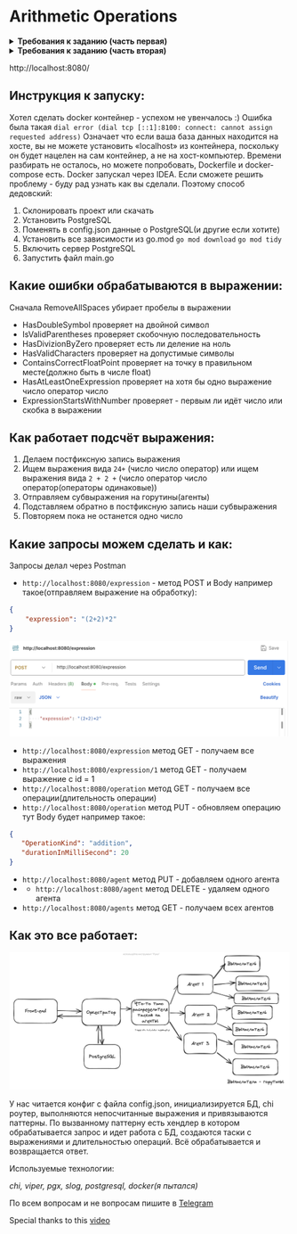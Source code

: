 # Arithmetic Operations


<details><summary><b>Требования к заданию (часть первая)</b></summary>

Пользователь хочет считать арифметические выражения. 
Он вводит строку `2 + 2 * 2` и хочет получить в ответ `6`. 
Но наши операции сложения и умножения (также деления и вычитания) выполняются **"очень-очень" долго**. 
Поэтому вариант, при котором пользователь делает http-запрос и получает в качетсве ответа результат, **невозможна**. 
Более того: вычисление каждой такой операции в нашей **"альтернативной реальности"** занимает **"гигантские"** вычислительные мощности. 
Соответственно, каждое действие мы должны уметь выполнять отдельно и масштабировать эту систему можем добавлением вычислительных мощностей в нашу систему в виде новых "**машин**". 
Поэтому пользователь, присылая выражение, получает в ответ идентификатор выражения и может с какой-то периодичностью уточнять у сервера "не посчиталость ли выражение"? 
Если выражение наконец будет вычислено - то он получит результат. 
Помните, что некоторые части арфиметического выражения можно вычислять **параллельно**.

## Front-end часть

### GUI, который можно представить как 4 страницы

1) Форма ввода арифметического выражения. Пользователь вводит арифметическое выражение и отправляет **POST** http-запрос с этим выражением на back-end. Примечание: Запросы должны быть **идемпотентными**. К запросам добавляется **уникальный идентификатор**. Если пользователь отправляет запрос с идентификатором, который уже отправлялся и был принят к обработке - ответ 200. Возможные варианты ответа:
    - _200_ - Выражение успешно принято, распаршено и принято к обработке
    - _400_ - Выражение невалидно
    - _500_ - Что-то не так на back-end. В качестве ответа нужно возвращать id принятного к выполнению выражения.
2) Страница со списком выражений в виде списка с выражениями. Каждая запись на странице содержит статус, выражение, дату его создания и дату заверщения вычисления. Страница получает данные GET http-запрсом с back-end-а
3) Страница со списком операций в виде пар: имя операции + время его выполнения (доступное для редактирования поле). Как уже оговаривалось в условии задачи, наши операции выполняются "как будто бы очень долго". Страница получает данные GET http-запрсом с back-end-а. Пользователь может настроить время выполения операции и сохранить изменения.
4) Страница со списком вычислительных можностей. Страница получает данные GET http-запросом с сервера в виде пар: имя вычислительного ресурса + выполняемая на нём операция.

### Требования:

1) Оркестратор может перезапускаться без потери состояния. Все выражения храним в СУБД.
2) Оркестратор должен отслеживать задачи, которые выполняются слишком долго (вычислитель тоже может уйти со связи) и делать их повторно доступными для вычислений.


## Back-end часть

### Состоит из 2 элементов:

- Сервер, который принимает арифметическое выражение, переводит его в набор последовательных задач и обеспечивает порядок их выполнения. Далее будем называть его оркестратором.
- Вычислитель, который может получить от оркестратора задачу, выполнить его и вернуть серверу результат. Далее будем называть его агентом.

### Оркестратор
Сервер, который имеет следующие endpoint-ы:

- Добавление вычисления арифметического выражения.
- Получение списка выражений со статусами.
- Получение значения выражения по его идентификатору.
- Получение списка доступных операций со временем их выполения.
- Получение задачи для выполения.
- Приём результата обработки данных.


### Агент
Демон, который получает выражение для вычисления с сервера, вычисляет его и отправляет на сервер результат выражения. При старте демон запускает несколько горутин, каждая из которых выступает в роли независимого вычислителя. Количество горутин регулируется переменной среды.


</details>

<details><summary><b>Требования к заданию (часть вторая)</b></summary>
Продолжаем работу над проектом `Распределенный калькулятор`.

В этой части работы над проектом реализуем **персистентность** и **многопользовательский режим**.

### Функционал:
1. Добавляем регистрацию пользователя. В ответ получает 200 в случае успеха. В противном случае - 401.
    ```http request
    POST /signup
   
    {
        "login": "login_value",
        "password": "password_value"
    }
    ```

2. Добавляем вход. В ответ получает 200 и JWT токен для последующей авторизации. В противном случае - 403.
    ```http request
    POST /login
    
    {
        "login": "login_value",
        "password": "password_value"
    }
    ```

### Баллы:
1. Весь реализованный ранее функционал работает как раньше, только в контексте конкретного пользователя.
   - 20 баллов.
2. У кого выражения хранились в памяти - переводим хранение в СУБД.
   - 20 баллов
3. У кого общение вычислителя и сервера вычислений было реализовано с помощью HTTP - переводим взаимодействие на GRPC.
   - 10 баллов
4. Покрытие проекта модульными тестами
   - 10 баллов
5. Покрытие проекта интеграционными тестами
   - 10 баллов

### Правила оформления:
- проект находится на GitHub
- к проекту прилагается файл с подробным описанием (как запустить, проверить функционал и протестировать)
- отдельным блоком идут подробно описанные тестовые сценарии
- автоматизируйте поднятие окружения для запуска вашей программы

</details>

http://localhost:8080/

## Инструкция к запуску:
Хотел сделать docker контейнер - успехом не увенчалось :)
Ошибка была такая `dial error (dial tcp [::1]:8100: connect: cannot assign requested address)`
Означает что если ваша база данных находится на хосте, вы не можете установить «localhost» из контейнера, поскольку он будет нацелен на сам контейнер, а не на хост-компьютер.
Времени разбирать не осталось, но можете попробовать, Dockerfile и docker-compose есть. Docker запускал через IDEA. Если сможете решить проблему - буду рад узнать как вы сделали. Поэтому способ дедовский:
1. Склонировать проект или скачать 
2. Установить PostgreSQL
3. Поменять в config.json данные о PostgreSQL(и другие если хотите)
4. Установить все зависимости из go.mod `go mod download` `go mod tidy`
5. Включить сервер PostgreSQL
6. Запустить файл main.go

## Какие ошибки обрабатываются в выражении:

Сначала RemoveAllSpaces убирает пробелы в выражении
- HasDoubleSymbol проверяет на двойной символ
- IsValidParentheses проверяет скобочную последовательность
- HasDivizionByZero проверяет есть ли деление на ноль
- HasValidCharacters проверяет на допустимые символы
- ContainsCorrectFloatPoint проверяет на точку в правильном месте(должно быть в числе float)
- HasAtLeastOneExpression проверяет на хотя бы одно выражение число оператор число
- ExpressionStartsWithNumber проверяет - первым ли идёт число или скобка в выражении
## Как работает подсчёт выражения:

1. Делаем постфиксную запись выражения
2. Ищем выражения вида `24+` (число число оператор) или ищем выражения вида `2 + 2 +` (число оператор число оператор(операторы одинаковые))
3. Отправляем субвыражения на горутины(агенты)
4. Подставляем обратно в постфиксную запись наши субвыражения
5. Повторяем пока не останется одно число

## Какие запросы можем сделать и как:

Запросы делал через Postman
- `http://localhost:8080/expression` - метод POST и Body например такое(отправляем выражение на обработку):
```json
{
    "expression": "(2+2)*2"
}
```
![alt tag](https://github.com/byoverr/arithmetic_operations/blob/main/docs/img/example.png "Пример")
- `http://localhost:8080/expression` метод GET - получаем все выражения
- `http://localhost:8080/expression/1` метод GET - получаем выражение с id = 1
- `http://localhost:8080/operation` метод GET - получаем все операции(длительность операции)
- `http://localhost:8080/operation` метод PUT - обновляем операцию тут Body будет например такое:
```json
{
   "OperationKind": "addition",
   "durationInMilliSecond": 20
}
```
- `http://localhost:8080/agent` метод PUT - добавляем одного агента
- - `http://localhost:8080/agent` метод DELETE - удаляем одного агента
- `http://localhost:8080/agents` метод GET - получаем всех агентов
## Как это все работает:

![alt tag](https://github.com/byoverr/arithmetic_operations/blob/main/docs/img/scheme.png "Схемка")


У нас читается конфиг с файла config.json, инициализируется БД, chi роутер, выполняются непосчитанные выражения и привязываются паттерны. По вызванному паттерну есть хендлер в котором обрабатывается запрос и идет работа с БД, создаются таски с выражениями и длительностью операций. Всё обрабатывается и возвращается ответ.

Используемые технологии:

*chi, viper, pgx, slog, postgresql, docker(я пытался)*

По всем вопросам и не вопросам пишите в [Telegram](https://t.me/super_serejka)

Special thanks to this [video](https://youtu.be/rCJvW2xgnk0?si=0bLCG5tMzKORbMxo)
